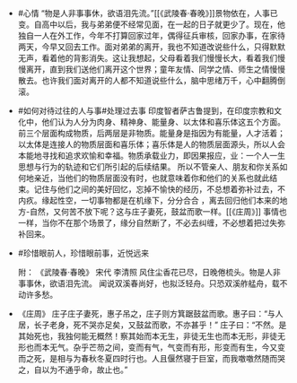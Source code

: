 - #心情
  “物是人非事事休，欲语泪先流。”[[《武陵春·春晚》]]景物依在，人事已变。自高中以后，我与弟弟便不经常见面，在一起的日子就更少了。现在，他独自一人在外工作，今年不打算回家过年，偶得征兵审核，回家办事，在家待两天，今早又回去工作。面对弟弟的离开，我也不知道改说些什么，只得默默无声，看着他的背影消失。这让我想起，父母看着我们慢慢长大，看着我们慢慢离开，直到我们送他们离开这个世界；童年友情、同学之情、师生之情慢慢散去。也许我们面对离开的人都不知道说些什么，脑中思绪万千，心中翻腾倒滚。
- #如何对待过往的人与事#处理过去事
  印度智者萨古鲁提到，在印度宗教和文化中，他们认为人分为肉身、精神身、能量身、以太体和喜乐体这五个方面。前三个层面构成物质，后两层是非物质。能量身是指因为有能量，人才活着；以太体是连接人的物质层面和喜乐体；喜乐体是人的物质层面源头，所以人会本能地寻找和追求欢愉和幸福。物质承载业力，即因果报应，业：一个人一生思想与行为的轨迹和它们所引起的后续结果。
  所以不管亲人、朋友和你关系如何地亲近，当他们的物质层面没有时，也就意味着你和他们的关系也就此结束。记住与他们之间的美好回忆，忘掉不愉快的经历，不总想着弥补过去，不内疚。缘起性空，一切事物都是在机缘下，分分合合 ，离去回归他们本来的地方-自然，又何苦不放下呢？这与庄子妻死，鼓盆而歌一样。[[《庄周》]] 
  事情也一样，当你不在那个场景了，缘分自然断了，不必去纠缠，不必想着把过失弥补回来。
- #珍惜眼前人，珍惜眼前事，近悦远来
  
  附：
  《武陵春·春晚》 
  宋代 李清照
  风住尘香花已尽，日晚倦梳头。物是人非事事休，欲语泪先流。
  闻说双溪春尚好，也拟泛轻舟。只恐双溪舴艋舟，载不动许多愁。
- 《庄周》
  庄子庄子妻死，惠子吊之，庄子则方箕踞鼓盆而歌。惠子曰：“与人居，长子老身，死不哭亦足矣，又鼓盆而歌，不亦甚乎！”
  庄子曰：“不然。是其始死也，我独何能无概然！察其始而本无生，非徒无生也而本无形，非徒无形也而本无气。杂乎芒芴之间，变而有气，气变而有形，形变而有生，今又变而之死，是相与为春秋冬夏四时行也。人且偃然寝于巨室，而我噭噭然随而哭之，自以为不通乎命，故止也。”